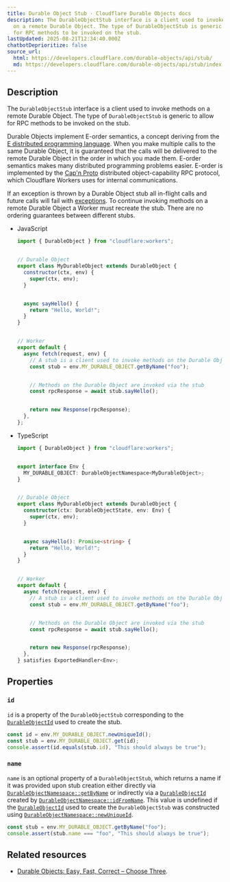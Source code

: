 ```yaml
---
title: Durable Object Stub · Cloudflare Durable Objects docs
description: The DurableObjectStub interface is a client used to invoke methods
  on a remote Durable Object. The type of DurableObjectStub is generic to allow
  for RPC methods to be invoked on the stub.
lastUpdated: 2025-08-21T12:34:40.000Z
chatbotDeprioritize: false
source_url:
  html: https://developers.cloudflare.com/durable-objects/api/stub/
  md: https://developers.cloudflare.com/durable-objects/api/stub/index.md
---
```


## Description

The `DurableObjectStub` interface is a client used to invoke methods on a remote Durable Object. The type of `DurableObjectStub` is generic to allow for RPC methods to be invoked on the stub.

Durable Objects implement E-order semantics, a concept deriving from the [E distributed programming language](https://en.wikipedia.org/wiki/E_\(programming_language\)). When you make multiple calls to the same Durable Object, it is guaranteed that the calls will be delivered to the remote Durable Object in the order in which you made them. E-order semantics makes many distributed programming problems easier. E-order is implemented by the [Cap'n Proto](https://capnproto.org) distributed object-capability RPC protocol, which Cloudflare Workers uses for internal communications.

If an exception is thrown by a Durable Object stub all in-flight calls and future calls will fail with [exceptions](https://developers.cloudflare.com/durable-objects/observability/troubleshooting/). To continue invoking methods on a remote Durable Object a Worker must recreate the stub. There are no ordering guarantees between different stubs.

* JavaScript

  ```js
  import { DurableObject } from "cloudflare:workers";


  // Durable Object
  export class MyDurableObject extends DurableObject {
    constructor(ctx, env) {
      super(ctx, env);
    }


    async sayHello() {
      return "Hello, World!";
    }
  }


  // Worker
  export default {
    async fetch(request, env) {
      // A stub is a client used to invoke methods on the Durable Object
      const stub = env.MY_DURABLE_OBJECT.getByName("foo");


      // Methods on the Durable Object are invoked via the stub
      const rpcResponse = await stub.sayHello();


      return new Response(rpcResponse);
    },
  };
  ```

* TypeScript

  ```ts
  import { DurableObject } from "cloudflare:workers";


  export interface Env {
    MY_DURABLE_OBJECT: DurableObjectNamespace<MyDurableObject>;
  }


  // Durable Object
  export class MyDurableObject extends DurableObject {
    constructor(ctx: DurableObjectState, env: Env) {
      super(ctx, env);
    }


    async sayHello(): Promise<string> {
      return "Hello, World!";
    }
  }


  // Worker
  export default {
    async fetch(request, env) {
      // A stub is a client used to invoke methods on the Durable Object
      const stub = env.MY_DURABLE_OBJECT.getByName("foo");


      // Methods on the Durable Object are invoked via the stub
      const rpcResponse = await stub.sayHello();


      return new Response(rpcResponse);
    },
  } satisfies ExportedHandler<Env>;
  ```

## Properties

### `id`

`id` is a property of the `DurableObjectStub` corresponding to the [`DurableObjectId`](https://developers.cloudflare.com/durable-objects/api/id) used to create the stub.

```js
const id = env.MY_DURABLE_OBJECT.newUniqueId();
const stub = env.MY_DURABLE_OBJECT.get(id);
console.assert(id.equals(stub.id), "This should always be true");
```

### `name`

`name` is an optional property of a `DurableObjectStub`, which returns a name if it was provided upon stub creation either directly via [`DurableObjectNamespace::getByName`](https://developers.cloudflare.com/durable-objects/api/namespace/#getbyname) or indirectly via a [`DurableObjectId`](https://developers.cloudflare.com/durable-objects/api/id) created by [`DurableObjectNamespace::idFromName`](https://developers.cloudflare.com/durable-objects/api/namespace/#idfromname). This value is undefined if the [`DurableObjectId`](https://developers.cloudflare.com/durable-objects/api/id) used to create the `DurableObjectStub` was constructed using [`DurableObjectNamespace::newUniqueId`](https://developers.cloudflare.com/durable-objects/api/namespace/#newuniqueid).

```js
const stub = env.MY_DURABLE_OBJECT.getByName("foo");
console.assert(stub.name === "foo", "This should always be true");
```

## Related resources

* [Durable Objects: Easy, Fast, Correct – Choose Three](https://blog.cloudflare.com/durable-objects-easy-fast-correct-choose-three/).
